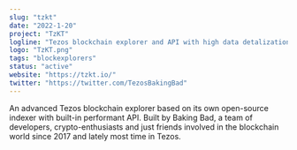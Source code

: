 ```yaml
---
slug: "tzkt"
date: "2022-1-20"
project: "TzKT"
logline: "Tezos blockchain explorer and API with high data detalization, user-friendly interface and free open-source blockchain indexer. Made by Baking Bad."
logo: "TzKT.png"
tags: "blockexplorers"
status: "active"
website: "https://tzkt.io/"
twitter: "https://twitter.com/TezosBakingBad"
---
```


An advanced Tezos blockchain explorer based on its own open-source indexer with built-in performant API. Built by Baking Bad, a team of developers, crypto-enthusiasts and just friends involved in the blockchain world since 2017 and lately most time in Tezos.
